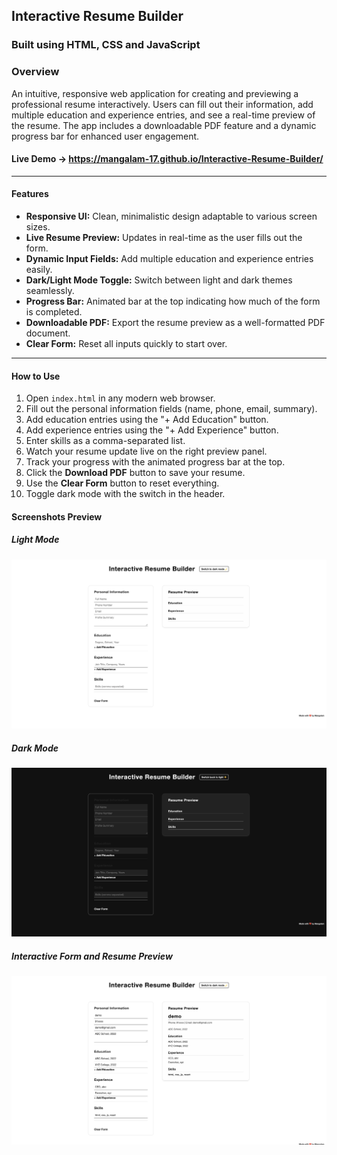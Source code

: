 ## Interactive Resume Builder

### Built using HTML, CSS and JavaScript

### Overview

An intuitive, responsive web application for creating and previewing a professional resume interactively. Users can fill out their information, add multiple education and experience entries, and see a real-time preview of the resume. The app includes a downloadable PDF feature and a dynamic progress bar for enhanced user engagement.

#### Live Demo -> https://mangalam-17.github.io/Interactive-Resume-Builder/

---

#### Features

- **Responsive UI:** Clean, minimalistic design adaptable to various screen sizes.
- **Live Resume Preview:** Updates in real-time as the user fills out the form.
- **Dynamic Input Fields:** Add multiple education and experience entries easily.
- **Dark/Light Mode Toggle:** Switch between light and dark themes seamlessly.
- **Progress Bar:** Animated bar at the top indicating how much of the form is completed.
- **Downloadable PDF:** Export the resume preview as a well-formatted PDF document.
- **Clear Form:** Reset all inputs quickly to start over.

---

#### How to Use

1. Open `index.html` in any modern web browser.
2. Fill out the personal information fields (name, phone, email, summary).
3. Add education entries using the "+ Add Education" button.
4. Add experience entries using the "+ Add Experience" button.
5. Enter skills as a comma-separated list.
6. Watch your resume update live on the right preview panel.
7. Track your progress with the animated progress bar at the top.
8. Click the **Download PDF** button to save your resume.
9. Use the **Clear Form** button to reset everything.
10. Toggle dark mode with the switch in the header.

#### Screenshots Preview

##### Light Mode

![Light Mode Screenshot](https://github.com/Mangalam-17/Interactive-Resume-Builder/blob/6dd598d35293373f7c5df0b4329ea0c03bc909c4/Screenshots/lightmode.png)

##### Dark Mode

![Dark Mode Screenshot](https://github.com/Mangalam-17/Interactive-Resume-Builder/blob/6dd598d35293373f7c5df0b4329ea0c03bc909c4/Screenshots/darkmode.png)

##### Interactive Form and Resume Preview

![Filled Resume Example](https://github.com/Mangalam-17/Interactive-Resume-Builder/blob/6dd598d35293373f7c5df0b4329ea0c03bc909c4/Screenshots/filledform.png)

